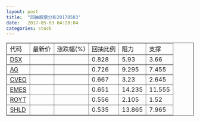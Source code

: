 ```yaml
---
layout: post
title:  "回抽股票分析20170503"
date:   2017-05-03 04:20:04
categories: stock
---
```

<script type="text/javascript">
var stockList = []
stockList.push('gb_dsx');
stockList.push('gb_ag');
stockList.push('gb_cveo');
stockList.push('gb_emes');
stockList.push('gb_royt');
stockList.push('gb_shld');
</script>
<table border="1">
 <tr>
 <td>代码</td>
 <td>最新价</td>
 <td>涨跌幅(%)</td>
 <td>回抽比例</td>
 <td>阻力</td>
 <td>支撑</td>
</tr>
  <tr id="dsx">
  <td><a href="http://stock.finance.sina.com.cn/usstock/quotes/DSX.html" target="_blank">DSX</a></td><td></td><td></td><td>0.828</td><td>5.93</td><td>3.66</td></tr>
  <tr id="ag">
  <td><a href="http://stock.finance.sina.com.cn/usstock/quotes/AG.html" target="_blank">AG</a></td><td></td><td></td><td>0.726</td><td>9.295</td><td>7.455</td></tr>
  <tr id="cveo">
  <td><a href="http://stock.finance.sina.com.cn/usstock/quotes/CVEO.html" target="_blank">CVEO</a></td><td></td><td></td><td>0.667</td><td>3.23</td><td>2.645</td></tr>
  <tr id="emes">
  <td><a href="http://stock.finance.sina.com.cn/usstock/quotes/EMES.html" target="_blank">EMES</a></td><td></td><td></td><td>0.651</td><td>14.235</td><td>11.555</td></tr>
  <tr id="royt">
  <td><a href="http://stock.finance.sina.com.cn/usstock/quotes/ROYT.html" target="_blank">ROYT</a></td><td></td><td></td><td>0.556</td><td>2.105</td><td>1.52</td></tr>
  <tr id="shld">
  <td><a href="http://stock.finance.sina.com.cn/usstock/quotes/SHLD.html" target="_blank">SHLD</a></td><td></td><td></td><td>0.535</td><td>13.865</td><td>7.965</td></tr>
</table>
